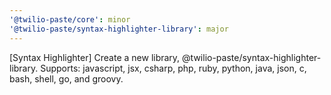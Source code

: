 ```yaml
---
'@twilio-paste/core': minor
'@twilio-paste/syntax-highlighter-library': major
---
```


[Syntax Highlighter] Create a new library, @twilio-paste/syntax-highlighter-library. Supports: javascript, jsx, csharp, php, ruby, python, java, json, c, bash, shell, go, and groovy.
